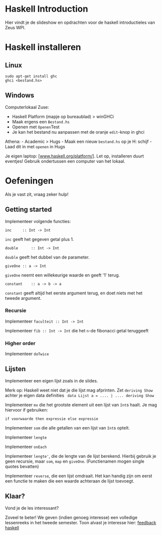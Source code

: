 Haskell Introduction
====================

Hier vindt je de slideshow en opdrachten voor de haskell introductieles van Zeus WPI.

Haskell installeren
===================

Linux
-----

    sudo apt-get install ghc
    ghci <bestand.hs>

Windows
-------

Computerlokaal Zuse:
- Haskell Platform (mapje op bureaublad) > winGHCi
- Maak ergens een ````Bestand.hs````
- Openen met ````Openen````Test
- Je kan het bestand nu aanpassen met de oranje ````edit````-knop in ghci

Athena:
	- Academic > Hugs
	- Maak een nieuw ````bestand.hs```` op je H: schijf
	- Laad dit in met ````openen```` in Hugs

Je eigen laptop: [www.haskell.org/platform/]. Let op, installeren duurt eventjes!
Gebruik ondertussen een computer van het lokaal.

Oefeningen
==========

Als je vast zit, vraag zeker hulp!

Getting started
---------------

Implementeer volgende functies:

    inc		:: Int -> Int

````inc```` geeft het gegeven getal plus 1.


    double		:: Int -> Int

````double```` geeft het dubbel van de parameter.

    giveOne	:: a -> Int

````giveOne```` neemt een willekeurige waarde en geeft '1' terug.

    constant	:: a -> b -> a

````constant```` geeft altijd het eerste argument terug, en doet niets met het tweede argument.


### Recursie

Implementeer ````faculteit :: Int -> Int````

Implementeer ````fib :: Int -> Int```` die het ````n````-de fibonacci getal teruggeeft

### Higher order

Implementeer ````doTwice````

Lijsten
-------

Implementeer een eigen lijst zoals in de slides.

Merk op: Haskell weet niet dat je die lijst mag afprinten. Zet ````deriving Show```` achter je eigen data definities ```` data Lijst a = .... | .... deriving Show````

Implementeer ````mx```` die het grootste element uit een lijst van ````Int````s haalt.
	Je mag hiervoor if gebruiken:

    if voorwaarde then expressie else expressie

Implementeer ````som```` die alle getallen van een lijst van ````Int````s optelt.

Implementeer ````lengte````

Implementeer ````onEach````

Implementeer ````lengte'````, die de lengte van de lijst berekend. Hierbij gebruik je geen recursie, maar ````som````, ````map```` en ````giveOne````. (Functienamen mogen single quotes bevatten)

Implementeer ````reverse````, die een lijst omdraait. Het kan handig zijn om eerst een functie te maken die een waarde achteraan de lijst toevoegt.

Klaar?
------

Vond je de les interessant?

Zoveel te beter! We geven (indien genoeg interesse) een volledige lessenreeks in het tweede semester.
Toon alvast je interesse hier: [feedback haskell](http://goo.gl/forms/cjqiEPni7y)
